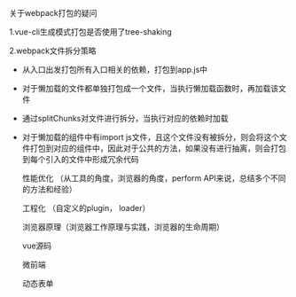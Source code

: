 关于webpack打包的疑问

1.vue-cli生成模式打包是否使用了tree-shaking

2.webpack文件拆分策略

- 从入口出发打包所有入口相关的依赖，打包到app.js中

- 对于懒加载的文件都单独打包成一个文件，当执行懒加载函数时，再加载该文件

- 通过splitChunks对文件进行拆分，当执行对应的依赖时加载

- 对于懒加载的组件中有import js文件，且这个文件没有被拆分，则会将这个文件打包到对应的组件中，因此对于公共的方法，如果没有进行抽离，则会打包到每个引入的文件中形成冗余代码

  
  
  性能优化 （从工具的角度，浏览器的角度，perform API来说，总结多个不同的方法和经验）
  
  工程化 （自定义的plugin， loader）
  
  浏览器原理（浏览器工作原理与实践，浏览器的生命周期）
  
  vue源码
  
  微前端
  
  动态表单